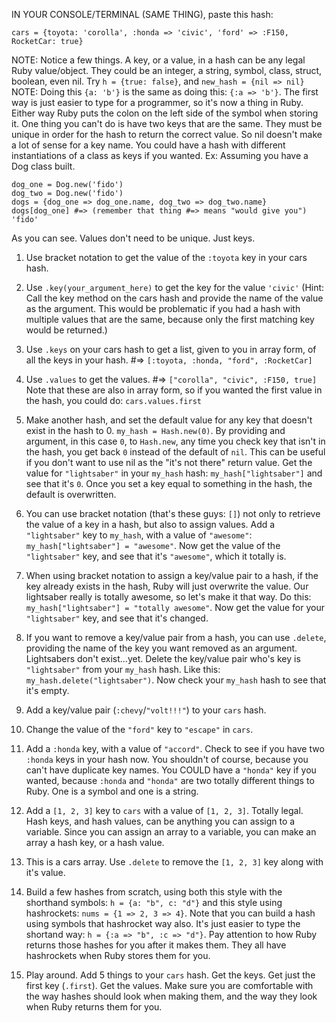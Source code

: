 IN YOUR CONSOLE/TERMINAL (SAME THING), paste this hash:

```
cars = {toyota: 'corolla', :honda => 'civic', 'ford' => :F150, RocketCar: true}
```
NOTE: Notice a few things. A key, or a value, in a hash can be any legal Ruby value/object. 
They could be an integer, a string, symbol, class, struct, boolean, even nil.
Try `h = {true: false}`, and `new_hash = {nil => nil}`
NOTE: Doing this `{a: 'b'}` is the same as doing this: `{:a => 'b'}`. The first way 
is just easier to type for a programmer, so it's now a thing in Ruby. Either way 
Ruby puts the colon on the left side of the symbol when storing it.
One thing you can't do is have two keys that are the same. They must be 
unique in order for the hash to return the correct value. So nil doesn't make 
a lot of sense for a key name. You could have a hash with different instantiations 
of a class as keys if you wanted. Ex: Assuming you have a Dog class built. 
```
dog_one = Dog.new('fido')
dog_two = Dog.new('fido')
dogs = {dog_one => dog_one.name, dog_two => dog_two.name}
dogs[dog_one] #=> (remember that thing #=> means "would give you") 'fido'
```
As you can see. Values don't need to be unique. Just keys.

1. Use bracket notation to get the value of the `:toyota` key in your cars hash.

2. Use `.key(your_argument_here)` to get the key for the value `'civic'`
   (Hint: Call the key method on the cars hash and provide the name of the 
   value as the argument. This would be problematic if you had a hash with 
   multiple values that are the same, because only the first matching key 
   would be returned.)
   
3. Use `.keys` on your cars hash to get a list, given to you in array form, 
   of all the keys in your hash. #=> `[:toyota, :honda, "ford", :RocketCar]`

4. Use `.values` to get the values. #=> `["corolla", "civic", :F150, true]` Note 
   that these are also in array form, so if you wanted the first value in the 
   hash, you could do: `cars.values.first`
   
5. Make another hash, and set the default value for any key that doesn't exist in the hash 
   to 0. `my_hash = Hash.new(0)`. By providing and argument, in this case `0`, to `Hash.new`, 
   any time you check key that isn't in the hash, you get back `0` instead of the default of 
   `nil`. This can be useful if you don't want to use nil as the "it's not there" return value.
   Get the value for `"lightsaber"` in your `my_hash` hash: `my_hash["lightsaber"]` and see that 
   it's `0`. Once you set a key equal to something in the hash, the default is overwritten. 
   
6. You can use bracket notation (that's these guys: `[]`) not only to retrieve the value of a key in 
   a hash, but also to assign values. Add a `"lightsaber"` key to `my_hash`, with a value of 
   `"awesome"`: `my_hash["lightsaber"] = "awesome"`. Now get the value of the `"lightsaber"` key,
    and see that it's `"awesome"`, which it totally is.
    
7. When using bracket notation to assign a key/value pair to a hash, if the key already exists in the 
   hash, Ruby will just overwrite the value. Our lightsaber really is totally awesome, so let's make 
   it that way. Do this: `my_hash["lightsaber"] = "totally awesome"`. Now get the value for your 
   `"lightsaber"` key, and see that it's changed.
   
8. If you want to remove a key/value pair from a hash, you can use `.delete`, providing the name of the 
   key you want removed as an argument. Lightsabers don't exist...yet. Delete the key/value pair who's key 
   is `"lightsaber"` from your `my_hash` hash. Like this: `my_hash.delete("lightsaber")`. Now check your 
   `my_hash` hash to see that it's empty.
   
9. Add a key/value pair (`:chevy`/`"volt!!!"`) to your `cars` hash.

10. Change the value of the `"ford"` key to `"escape"` in `cars`.

11. Add a `:honda` key, with a value of `"accord"`. Check to see if you have two `:honda` keys in your 
    hash now. You shouldn't of course, because you can't have duplicate key names. You COULD have a `"honda"` 
    key if you wanted, because `:honda` and `"honda"` are two totally different things to Ruby. One is a 
    symbol and one is a string.
    
12. Add a `[1, 2, 3]` key to `cars` with a value of `[1, 2, 3]`. Totally legal. Hash keys, and hash values, 
    can be anything you can assign to a variable. Since you can assign an array to a variable, you can make 
    an array a hash key, or a hash value.
    
13. This is a cars array. Use `.delete` to remove the `[1, 2, 3]` key along with it's value.
 
 
14. Build a few hashes from scratch, using both this style with the shorthand symbols: `h = {a: "b", c: "d"}`
    and this style using hashrockets: `nums = {1 => 2, 3 => 4}`. Note that you can build a hash using 
    symbols that hashrocket way also. It's just easier to type the shortand way: `h = {:a => "b", :c => "d"}`.
    Pay attention to how Ruby returns those hashes for you after it makes them. They all have hashrockets 
    when Ruby stores them for you.
   
15. Play around. Add 5 things to your `cars` hash. Get the keys. Get just the first key (`.first`). Get the 
    values. Make sure you are comfortable with the way hashes should look when making them, and the way they 
    look when Ruby returns them for you.
